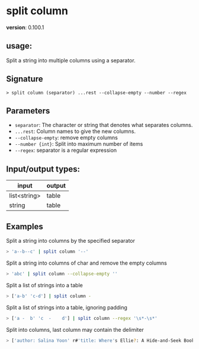 # split column

**version**: 0.100.1

## **usage**:

Split a string into multiple columns using a separator.

## Signature

`> split column (separator) ...rest --collapse-empty --number --regex`

## Parameters

- `separator`: The character or string that denotes what separates columns.
- `...rest`: Column names to give the new columns.
- `--collapse-empty`: remove empty columns
- `--number {int}`: Split into maximum number of items
- `--regex`: separator is a regular expression

## Input/output types:

| input          | output |
| -------------- | ------ |
| list\<string\> | table  |
| string         | table  |

## Examples

Split a string into columns by the specified separator

```bash
> 'a--b--c' | split column '--'
```

Split a string into columns of char and remove the empty columns

```bash
> 'abc' | split column --collapse-empty ''
```

Split a list of strings into a table

```bash
> ['a-b' 'c-d'] | split column -
```

Split a list of strings into a table, ignoring padding

```bash
> ['a -  b' 'c  -    d'] | split column --regex '\s*-\s*'
```

Split into columns, last column may contain the delimiter

```bash
> ['author: Salina Yoon' r#'title: Where's Ellie?: A Hide-and-Seek Book'#] | split column --number 2 ': ' key value
```

